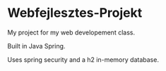 # Webfejlesztes-Projekt
My project for my web developement class.

Built in Java Spring.

Uses spring security and a h2 in-memory database.
